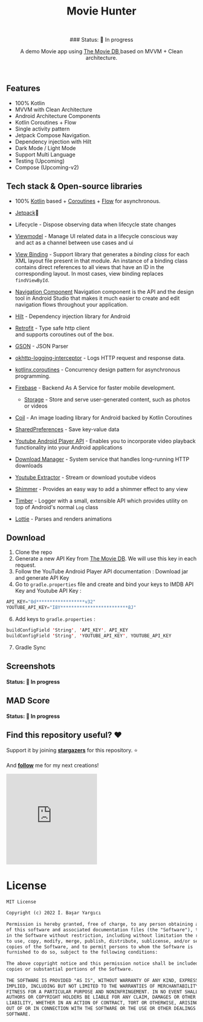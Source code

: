 <h1 align="center">Movie Hunter</h1></br>  
<p align="center">### Status: 🚧 In progress  </p>
<p align="center">    
A demo Movie app using <a href="https://www.themoviedb.org" target="_blank"> The Movie DB </a> based on MVVM + Clean architecture.<br>  
</p>  
</br>  

## Features
* 100% Kotlin
* MVVM with Clean Architecture
* Android Architecture Components
* Kotlin Coroutines + Flow
* Single activity pattern
* Jetpack Compose Navigation.
* Dependency injection with Hilt
* Dark Mode / Light Mode
* Support Multi Language
* Testing (Upcoming)
* Compose (Upcoming-v2)

##  Tech stack & Open-source libraries

- 100%  [Kotlin](https://kotlinlang.org/)  based +  [Coroutines](https://github.com/Kotlin/kotlinx.coroutines)  +  [Flow](https://kotlin.github.io/kotlinx.coroutines/kotlinx-coroutines-core/kotlinx.coroutines.flow/)  for asynchronous.
- [Jetpack](https://developer.android.com/jetpack)🚀
- Lifecycle - Dispose observing data when lifecycle state changes
- [Viewmodel](https://developer.android.com/topic/libraries/architecture/viewmodel) - Manage UI related data in a lifecycle conscious way  
  and act as a channel between use cases and ui
- [View Binding](https://developer.android.com/topic/libraries/view-binding) - Support library that generates a _binding class_ for each XML layout file present in that module. An instance of a binding class contains direct references to all views that have an ID in the corresponding layout. In most cases, view binding replaces  `findViewById`.
- [Navigation Component](https://developer.android.com/guide/navigation) Navigation component is the API and the design tool in Android Studio that makes it much easier to create and edit navigation flows throughout your application.

- [Hilt](https://developer.android.com/training/dependency-injection/hilt-android) - Dependency injection library for Android
- [Retrofit](https://square.github.io/retrofit/) - Type safe http client  
  and supports coroutines out of the box.
- [GSON](https://github.com/square/moshi) - JSON Parser
- [okhttp-logging-interceptor](https://github.com/square/okhttp/blob/master/okhttp-logging-interceptor/README.md) - Logs HTTP request and response data.
- [kotlinx.coroutines](https://github.com/Kotlin/kotlinx.coroutines) - Concurrency design pattern for asynchronous programming.
- [Firebase](https://firebase.google.com/) - Backend As A Service for faster mobile development.
  - [Storage](https://firebase.google.com/docs/storage) - Store and serve user-generated content, such as photos or videos

- [Coil](https://coil-kt.github.io/coil/) - An image loading library for Android backed by Kotlin Coroutines
- [SharedPreferences](https://developer.android.com/reference/android/content/SharedPreferences) - Save key-value data

- [Youtube Android Player API](https://developers.google.com/youtube/android/player) - Enables you to incorporate video playback functionality into your Android applications
- [Download Manager](https://developer.android.com/reference/android/app/DownloadManager) - System service that handles long-running HTTP downloads
- [Youtube Extractor](https://github.com/HaarigerHarald/android-youtubeExtractor) - Stream or download youtube videos
- [Shimmer](https://github.com/facebook/shimmer-android) - Provides an easy way to add a shimmer effect to any view
- [Timber](https://github.com/JakeWharton/timber) - Logger with a small, extensible API which provides utility on top of Android's normal  `Log` class
- [Lottie](https://github.com/facebook/shimmer-android) - Parses and renders animations

## Download

1. Clone the repo
2. Generate a new API Key from [The Movie DB](https://www.themoviedb.org/settings/api). We will use this key in each request.
3. Follow the YouTube Android Player API documentation : Download jar and generate API Key
4. Go to `gradle.properties` file and create and bind your keys to IMDB API Key and Youtube API Key :
 ```kotlin
 API_KEY="0d******************v32" 
 YOUTUBE_API_KEY="I8Y*************************8J"  
```  
6. Add keys to `gradle.properties` :
 ```kotlin
 buildConfigField 'String', 'API_KEY', API_KEY 
 buildConfigField 'String', 'YOUTUBE_API_KEY', YOUTUBE_API_KEY  
```  
7. Gradle Sync

## Screenshots

#### Status: 🚧 In progress

<!--   
<p align="center">  
<img src=".gif" width="32%"/>  
<img src=".gif" width="32%"/>  
<img src=".gif" width="32%"/>  
</p>  
 -->  


## MAD Score
#### Status: 🚧 In progress



## Find this repository useful? :heart:
Support it by joining __[stargazers](https://github.com/basarYargici/movie-hunt/stargazers)__ for this repository. :star: <br>  
And __[follow](https://github.com/basarYargici)__ me for my next creations!

<iframe src="https://giphy.com/embed/ZBVhKIDgts1eHYdT7u" width="240" height="240" frameBorder="0" class="giphy-embed" allowFullScreen></iframe><p><a href="https://giphy.com/gifs/Grittv-cowboy-salute-john-wayne-ZBVhKIDgts1eHYdT7u"></a></p>

# License
```xml  
MIT License  
  
Copyright (c) 2022 İ. Başar Yargıcı  
  
Permission is hereby granted, free of charge, to any person obtaining a copy  
of this software and associated documentation files (the "Software"), to deal  
in the Software without restriction, including without limitation the rights  
to use, copy, modify, merge, publish, distribute, sublicense, and/or sell  
copies of the Software, and to permit persons to whom the Software is  
furnished to do so, subject to the following conditions:  
  
The above copyright notice and this permission notice shall be included in all  
copies or substantial portions of the Software.  
  
THE SOFTWARE IS PROVIDED "AS IS", WITHOUT WARRANTY OF ANY KIND, EXPRESS OR  
IMPLIED, INCLUDING BUT NOT LIMITED TO THE WARRANTIES OF MERCHANTABILITY,  
FITNESS FOR A PARTICULAR PURPOSE AND NONINFRINGEMENT. IN NO EVENT SHALL THE  
AUTHORS OR COPYRIGHT HOLDERS BE LIABLE FOR ANY CLAIM, DAMAGES OR OTHER  
LIABILITY, WHETHER IN AN ACTION OF CONTRACT, TORT OR OTHERWISE, ARISING FROM,  
OUT OF OR IN CONNECTION WITH THE SOFTWARE OR THE USE OR OTHER DEALINGS IN THE  
SOFTWARE.  
```